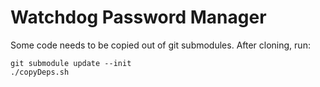 Watchdog Password Manager
=========================

Some code needs to be copied out of git submodules. After cloning, run:

	git submodule update --init
	./copyDeps.sh